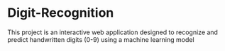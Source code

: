 # Digit-Recognition
This project is an interactive web application designed to recognize and predict handwritten digits (0-9) using a machine learning model
